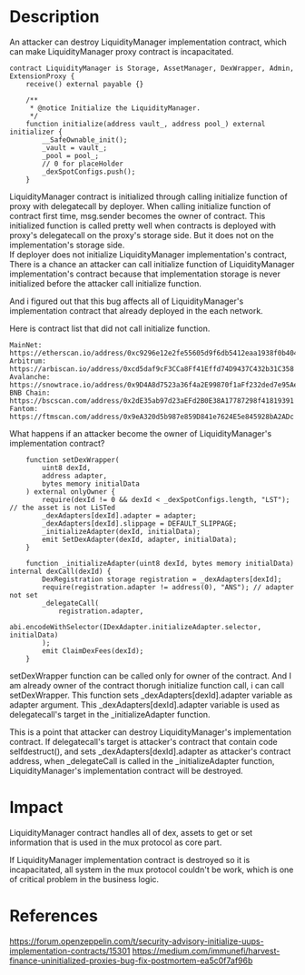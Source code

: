 
# Description
An attacker can destroy LiquidityManager implementation contract, which can make LiquidityManager proxy contract is incapacitated.

```solidity
contract LiquidityManager is Storage, AssetManager, DexWrapper, Admin, ExtensionProxy {
    receive() external payable {}

    /**
     * @notice Initialize the LiquidityManager.
     */
    function initialize(address vault_, address pool_) external initializer {
        __SafeOwnable_init();
        _vault = vault_;
        _pool = pool_;
        // 0 for placeHolder
        _dexSpotConfigs.push();
    }
```


LiquidityManager contract is initialized through calling initialize function of proxy with delegatecall by deployer. When calling initialize function of contract first time, msg.sender becomes the owner of contract. This initialized function is called pretty well when contracts is deployed with proxy's delegatecall on the proxy's storage side. But it does not on the implementation's storage side.  
If deployer does not initialize LiquidityManager implementation's contract, There is a chance an attacker can call initialize function of LiquidityManager implementation's contract because that implementation storage is never initialized before the attacker call initialize function.  

And i figured out that this bug affects all of LiquidityManager's implementation contract that already deployed in the each network.

Here is contract list that did not call initialize function.

```
MainNet: https://etherscan.io/address/0xc9296e12e2fe55605d9f6db5412eaa1938f0b404 
Arbitrum: https://arbiscan.io/address/0xcd5daf9cF3CCa8Ff41Effd74D9437C432b31C358 
Avalanche: https://snowtrace.io/address/0x9D4A8d7523a36f4a2E99870f1aFf232ded7e95Ae 
BNB Chain: https://bscscan.com/address/0x2dE35ab97d23aEFd2B0E38A17787298f41819391 
Fantom: https://ftmscan.com/address/0x9eA320d5b987e859D841e7624E5e845928bA2ADc
```

What happens if an attacker become the owner of LiquidityManager's implementation contract?

```solidity
    function setDexWrapper(
        uint8 dexId,
        address adapter,
        bytes memory initialData
    ) external onlyOwner {
        require(dexId != 0 && dexId < _dexSpotConfigs.length, "LST"); // the asset is not LiSTed
        _dexAdapters[dexId].adapter = adapter;
        _dexAdapters[dexId].slippage = DEFAULT_SLIPPAGE;
        _initializeAdapter(dexId, initialData);
        emit SetDexAdapter(dexId, adapter, initialData);
    }

    function _initializeAdapter(uint8 dexId, bytes memory initialData) internal dexCall(dexId) {
        DexRegistration storage registration = _dexAdapters[dexId];
        require(registration.adapter != address(0), "ANS"); // adapter not set
        _delegateCall(
            registration.adapter,
            abi.encodeWithSelector(IDexAdapter.initializeAdapter.selector, initialData)
        );
        emit ClaimDexFees(dexId);
    }
```

setDexWrapper function can be called only for owner of the contract. And I am already owner of the contract thorugh initialize function call, i can call setDexWrapper. This function sets _dexAdapters[dexId].adapter variable as adapter argument. This _dexAdapters[dexId].adapter variable is used as delegatecall's target in the _initializeAdapter function.

This is a point that attacker can destroy LiquidityManager's implementation contract. If delegatecall's target is attacker's contract that contain code selfdestruct(), and sets _dexAdapters[dexId].adapter as attacker's contract address, when _delegateCall is called in the _initializeAdapter function, LiquidityManager's implementation contract will be destroyed.

# Impact
LiquidityManager contract handles all of dex, assets to get or set information that is used in the mux protocol as core part.

If LiquidityManager implementation contract is destroyed so it is incapacitated, all system in the mux protocol couldn't be work, which is one of critical problem in the business logic.

# References
https://forum.openzeppelin.com/t/security-advisory-initialize-uups-implementation-contracts/15301
https://medium.com/immunefi/harvest-finance-uninitialized-proxies-bug-fix-postmortem-ea5c0f7af96b
